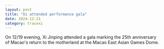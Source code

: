 ```yaml
---
layout: post
title: "Xi attended performance gala"
date: 2024-12-21
category: tracexi
---
```


On 12/19 evening, Xi Jinping attended a gala marking the 25th anniversary of Macao's return to the motherland at the Macao East Asian Games Dome.

